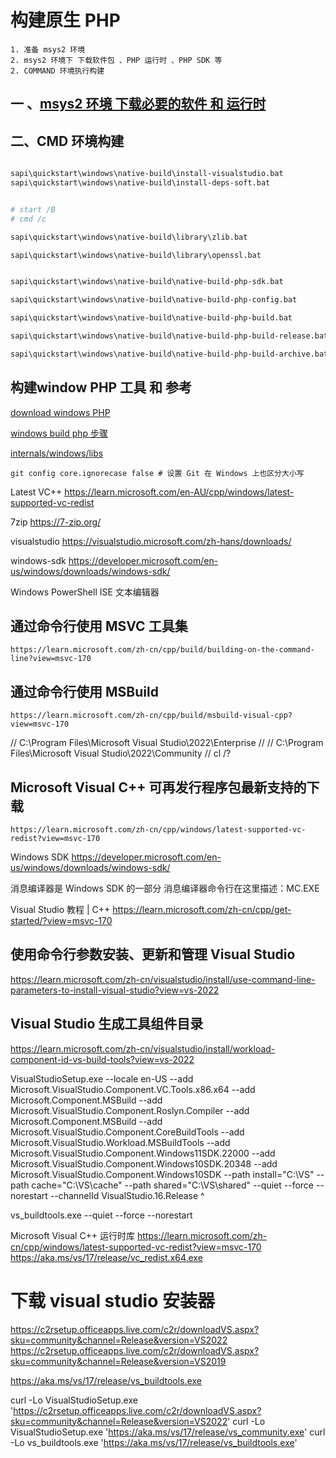 # 构建原生 PHP
    1. 准备 msys2 环境
    2. msys2 环境下 下载软件包 、PHP 运行时 、PHP SDK 等
    2. COMMAND 环境执行构建





## 一 、[msys2 环境 下载必要的软件 和 运行时](msys2/READEME.md)


## 二、CMD 环境构建

```bash

sapi\quickstart\windows\native-build\install-visualstudio.bat
sapi\quickstart\windows\native-build\install-deps-soft.bat


# start /B
# cmd /c

sapi\quickstart\windows\native-build\library\zlib.bat

sapi\quickstart\windows\native-build\library\openssl.bat


sapi\quickstart\windows\native-build\native-build-php-sdk.bat

sapi\quickstart\windows\native-build\native-build-php-config.bat

sapi\quickstart\windows\native-build\native-build-php-build.bat

sapi\quickstart\windows\native-build\native-build-php-build-release.bat

sapi\quickstart\windows\native-build\native-build-php-build-archive.bat


```


## 构建window  PHP 工具 和 参考

[ download windows PHP ](https://windows.php.net/download#php-8.2)

[windows build php 步骤](https://wiki.php.net/internals/windows/stepbystepbuild)

[internals/windows/libs](https://wiki.php.net/internals/windows/libs)

```shell
git config core.ignorecase false # 设置 Git 在 Windows 上也区分大小写
```

Latest VC++
https://learn.microsoft.com/en-AU/cpp/windows/latest-supported-vc-redist

7zip
https://7-zip.org/

visualstudio
https://visualstudio.microsoft.com/zh-hans/downloads/

windows-sdk
https://developer.microsoft.com/en-us/windows/downloads/windows-sdk/

Windows PowerShell ISE 文本编辑器


## 通过命令行使用 MSVC 工具集
    https://learn.microsoft.com/zh-cn/cpp/build/building-on-the-command-line?view=msvc-170

## 通过命令行使用 MSBuild
    https://learn.microsoft.com/zh-cn/cpp/build/msbuild-visual-cpp?view=msvc-170


// C:\Program Files\Microsoft Visual Studio\2022\Enterprise //
// C:\Program Files\Microsoft Visual Studio\2022\Community //
cl /?


## Microsoft Visual C++ 可再发行程序包最新支持的下载
    https://learn.microsoft.com/zh-cn/cpp/windows/latest-supported-vc-redist?view=msvc-170


Windows SDK
https://developer.microsoft.com/en-us/windows/downloads/windows-sdk/

消息编译器是 Windows SDK 的一部分
消息编译器命令行在这里描述：MC.EXE

Visual Studio 教程 | C++
https://learn.microsoft.com/zh-cn/cpp/get-started/?view=msvc-170

## 使用命令行参数安装、更新和管理 Visual Studio
https://learn.microsoft.com/zh-cn/visualstudio/install/use-command-line-parameters-to-install-visual-studio?view=vs-2022


##  Visual Studio 生成工具组件目录
https://learn.microsoft.com/zh-cn/visualstudio/install/workload-component-id-vs-build-tools?view=vs-2022

VisualStudioSetup.exe --locale en-US --add Microsoft.VisualStudio.Component.VC.Tools.x86.x64 --add Microsoft.Component.MSBuild --add Microsoft.VisualStudio.Component.Roslyn.Compiler --add Microsoft.Component.MSBuild --add Microsoft.VisualStudio.Component.CoreBuildTools --add Microsoft.VisualStudio.Workload.MSBuildTools --add Microsoft.VisualStudio.Component.Windows11SDK.22000	 --add Microsoft.VisualStudio.Component.Windows10SDK.20348	 --add Microsoft.VisualStudio.Component.Windows10SDK   --path install="C:\VS" --path cache="C:\VS\cache" --path shared="C:\VS\shared"
--quiet --force --norestart
--channelId VisualStudio.16.Release ^


vs_buildtools.exe  --quiet --force  --norestart

Microsoft Visual C++ 运行时库
https://learn.microsoft.com/zh-cn/cpp/windows/latest-supported-vc-redist?view=msvc-170
https://aka.ms/vs/17/release/vc_redist.x64.exe

# 下载 visual studio 安装器
https://c2rsetup.officeapps.live.com/c2r/downloadVS.aspx?sku=community&channel=Release&version=VS2022
https://c2rsetup.officeapps.live.com/c2r/downloadVS.aspx?sku=community&channel=Release&version=VS2019

https://aka.ms/vs/17/release/vs_buildtools.exe


curl -Lo VisualStudioSetup.exe 'https://c2rsetup.officeapps.live.com/c2r/downloadVS.aspx?sku=community&channel=Release&version=VS2022'
curl -Lo VisualStudioSetup.exe 'https://aka.ms/vs/17/release/vs_community.exe'
curl -Lo vs_buildtools.exe 'https://aka.ms/vs/17/release/vs_buildtools.exe'


